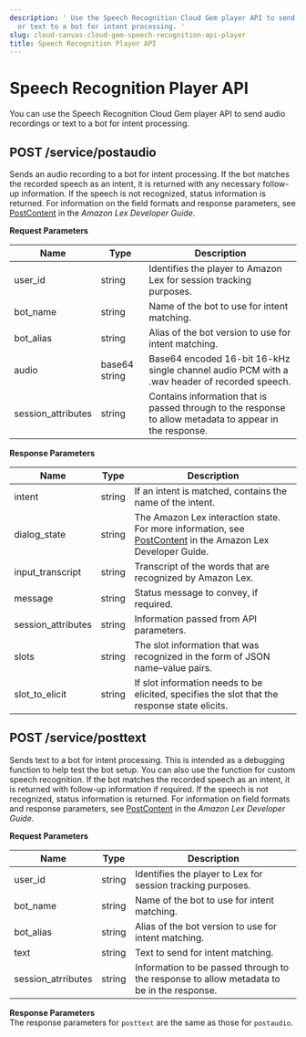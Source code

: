 ```yaml
---
description: ' Use the Speech Recognition Cloud Gem player API to send audio recordings
  or text to a bot for intent processing. '
slug: cloud-canvas-cloud-gem-speech-recognition-api-player
title: Speech Recognition Player API
---
```

# Speech Recognition Player API<a name="cloud-canvas-cloud-gem-speech-recognition-api-player"></a>

You can use the Speech Recognition Cloud Gem player API to send audio recordings or text to a bot for intent processing\.

## POST /service/postaudio<a name="cloud-canvas-cloud-gem-speech-recognition-api-player-post-servicepostaudio"></a>

Sends an audio recording to a bot for intent processing\. If the bot matches the recorded speech as an intent, it is returned with any necessary follow\-up information\. If the speech is not recognized, status information is returned\. For information on the field formats and response parameters, see [PostContent](https://docs.aws.amazon.com/lex/latest/dg/API_runtime_PostContent.html) in the *Amazon Lex Developer Guide*\.


**Request Parameters**  

| Name | Type | Description | 
| --- | --- | --- | 
| user\_id | string | Identifies the player to Amazon Lex for session tracking purposes\. | 
| bot\_name | string | Name of the bot to use for intent matching\. | 
| bot\_alias | string | Alias of the bot version to use for intent matching\. | 
| audio | base64 string | Base64 encoded 16\-bit 16\-kHz single channel audio PCM with a \.wav header of recorded speech\. | 
| session\_attributes | string | Contains information that is passed through to the response to allow metadata to appear in the response\. | 


**Response Parameters**  

| Name | Type | Description | 
| --- | --- | --- | 
| intent | string | If an intent is matched, contains the name of the intent\. | 
| dialog\_state | string | The Amazon Lex interaction state\. For more information, see [PostContent](https://docs.aws.amazon.com/lex/latest/dg/API_runtime_PostContent.html) in the Amazon Lex Developer Guide\. | 
| input\_transcript | string | Transcript of the words that are recognized by Amazon Lex\. | 
| message | string | Status message to convey, if required\. | 
| session\_attributes | string | Information passed from API parameters\. | 
| slots | string | The slot information that was recognized in the form of JSON name–value pairs\. | 
| slot\_to\_elicit | string | If slot information needs to be elicited, specifies the slot that the response state elicits\. | 

## POST /service/posttext<a name="cloud-canvas-cloud-gem-speech-recognition-api-player-post-serviceposttext"></a>

Sends text to a bot for intent processing\. This is intended as a debugging function to help test the bot setup\. You can also use the function for custom speech recognition\. If the bot matches the recorded speech as an intent, it is returned with follow\-up information if required\. If the speech is not recognized, status information is returned\. For information on field formats and response parameters, see [PostContent](https://docs.aws.amazon.com/lex/latest/dg/API_runtime_PostContent.html) in the *Amazon Lex Developer Guide*\.


**Request Parameters**  

| Name | Type | Description | 
| --- | --- | --- | 
| user\_id | string | Identifies the player to Lex for session tracking purposes\. | 
| bot\_name | string | Name of the bot to use for intent matching\. | 
| bot\_alias | string | Alias of the bot version to use for intent matching\. | 
| text | string | Text to send for intent matching\. | 
| session\_atrributes | string | Information to be passed through to the response to allow metadata to be in the response\. | 

**Response Parameters**  
The response parameters for `posttext` are the same as those for `postaudio`\.